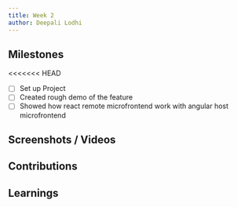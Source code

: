 ```yaml
---
title: Week 2
author: Deepali Lodhi
---
```


## Milestones
<<<<<<< HEAD
- [ ] Set up Project
- [ ] Created rough demo of the feature 
- [ ] Showed how react remote microfrontend work with angular host microfrontend

## Screenshots / Videos 

## Contributions

## Learnings